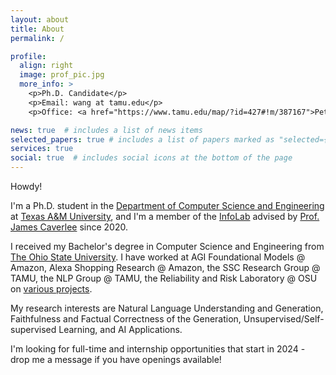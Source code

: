```yaml
---
layout: about
title: About
permalink: /

profile:
  align: right
  image: prof_pic.jpg
  more_info: >
    <p>Ph.D. Candidate</p>
    <p>Email: wang at tamu.edu</p>
    <p>Office: <a href="https://www.tamu.edu/map/?id=427#!m/387167">Peterson Building</a> 342</p>

news: true  # includes a list of news items
selected_papers: true # includes a list of papers marked as "selected={true}"
services: true
social: true  # includes social icons at the bottom of the page
---
```


Howdy! 

I'm a Ph.D. student in the <a href="https://engineering.tamu.edu/cse/index.html">Department of Computer Science and Engineering</a> at <a href="https://www.tamu.edu/">Texas A&M University</a>, and I'm a member of the <a href="http://infolab.tamu.edu/">InfoLab</a> advised by <a href="https://people.engr.tamu.edu/caverlee/index.html">Prof. James Caverlee</a> since 2020. 

I received my Bachelor's degree in Computer Science and Engineering from <a href="https://www.osu.edu/">The Ohio State University</a>. I have worked at AGI Foundational Models @ Amazon, Alexa Shopping Research @ Amazon, the SSC Research Group @ TAMU, the NLP Group @ TAMU, the Reliability and Risk Laboratory @ OSU on <a href="https://edillower.github.io/experience/">various projects</a>. 

My research interests are Natural Language Understanding and Generation, Faithfulness and Factual Correctness of the Generation, Unsupervised/Self-supervised Learning, and AI Applications. 

I'm looking for full-time and internship opportunities that start in 2024 - drop me a message if you have openings available!  
